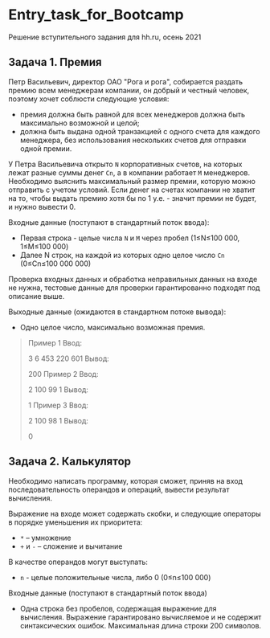 # Entry_task_for_Bootcamp
Решение вступительного задания для hh.ru, осень 2021

## Задача 1. Премия
Петр Васильевич, директор ОАО "Рога и рога", собирается раздать премию всем менеджерам компании, он добрый и честный человек, поэтому хочет соблюсти следующие условия:

+ премия должна быть равной для всех менеджеров должна быть максимально возможной и целой;
+ должна быть выдана одной транзакцией с одного счета для каждого менеджера, без использования нескольких счетов для отправки одной премии.

У Петра Васильевича открыто `N` корпоративных счетов, на которых лежат разные суммы денег `Cn`, а в компании работает `M` менеджеров. Необходимо выяснить максимальный размер премии, которую можно отправить с учетом условий. Если денег на счетах компании не хватит на то, чтобы выдать премию хотя бы по 1 у.е. - значит премии не будет, и нужно вывести 0.

Входные данные (поступают в стандартный поток ввода):
+ Первая строка - целые числа `N` и `M` через пробел (1≤N≤100 000, 1≤M≤100 000)
+ Далее N строк, на каждой из которых одно целое число `Cn` (0≤Cn≤100 000 000)

Проверка входных данных и обработка неправильных данных на входе не нужна, тестовые данные для проверки гарантированно подходят под описание выше.

Выходные данные (ожидаются в стандартном потоке вывода):
+ Одно целое число, максимально возможная премия.

>Пример 1 Ввод:
>
>3 6
>453
>220
>601
>Вывод:
>
>200
>Пример 2 Ввод:
>
>2 100
>99
>1
>Вывод:
>
>1
>Пример 3 Ввод:
>
>2 100
>98
>1
>Вывод:
>
>0

## Задача 2. Калькулятор

Необходимо написать программу, которая сможет, приняв на вход последовательность операндов и операций, вывести результат вычисления.

Выражение на входе может содержать скобки, и следующие операторы в порядке уменьшения их приоритета:
+ `*` – умножение
+ `+` и `-` – сложение и вычитание

В качестве операндов могут выступать:
+ `n` - целые положительные числа, либо 0 (0≤n≤100 000)

Входные данные (поступают в стандартный поток ввода)
+ Одна строка без пробелов, содержащая выражение для вычисления. Выражение гарантировано вычисляемое и не содержит синтаксических ошибок. Максимальная длина строки 200 символов.
